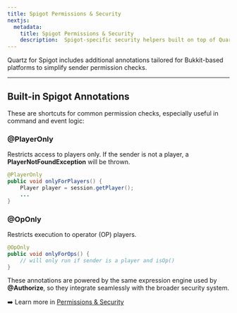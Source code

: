 ```yaml
---
title: Spigot Permissions & Security
nextjs:
  metadata:
    title: Spigot Permissions & Security
    description:  Spigot-specific security helpers built on top of Quartz permission system.
---
```


Quartz for Spigot includes additional annotations tailored for Bukkit-based platforms to simplify sender permission checks.

---

## Built-in Spigot Annotations

These are shortcuts for common permission checks, especially useful in command and event logic:

### @PlayerOnly

Restricts access to players only. If the sender is not a player, a **PlayerNotFoundException** will be thrown.

```java
@PlayerOnly
public void onlyForPlayers() {
    Player player = session.getPlayer();
    ...
}
```

### @OpOnly

Restricts execution to operator (OP) players.

```java
@OpOnly
public void onlyForOps() {
    // will only run if sender is a player and isOp()
}
```

These annotations are powered by the same expression engine used by **@Authorize**, so they integrate seamlessly with the broader security system.

➡️ Learn more in [Permissions & Security](/docs/plugin/security)